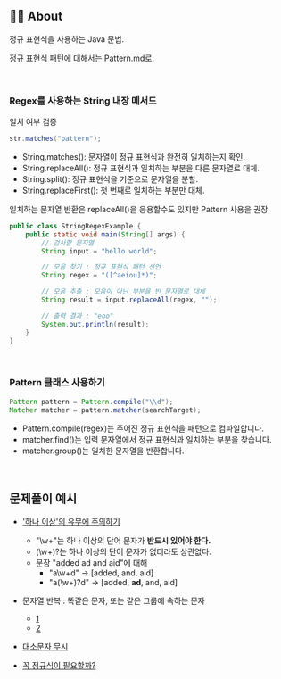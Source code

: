 
## 👨‍💻 About
정규 표현식을 사용하는 Java 문법.

[정규 표현식 패턴에 대해서는 Pattern.md로.](https://github.com/AtomicLiquors/Algorithm_Practice/blob/main/regex/Pattern.md)

<br>

### Regex를 사용하는 String 내장 메서드
일치 여부 검증
```java
str.matches("pattern");
```
- String.matches(): 문자열이 정규 표현식과 완전히 일치하는지 확인.
- String.replaceAll(): 정규 표현식과 일치하는 부분을 다른 문자열로 대체.
- String.split(): 정규 표현식을 기준으로 문자열을 분할.
- String.replaceFirst(): 첫 번째로 일치하는 부분만 대체.

일치하는 문자열 반환은 replaceAll()을 응용할수도 있지만 Pattern 사용을 권장
```java
public class StringRegexExample {
    public static void main(String[] args) {
        // 검사할 문자열
        String input = "hello world";

        // 모음 찾기 : 정규 표현식 패턴 선언
        String regex = "([^aeiou]*)";

        // 모음 추출 : 모음이 아닌 부분을 빈 문자열로 대체
        String result = input.replaceAll(regex, "");

        // 출력 결과 : "eoo"
        System.out.println(result);
    }
}

```

<br>

### Pattern 클래스 사용하기
```java
Pattern pattern = Pattern.compile("\\d");
Matcher matcher = pattern.matcher(searchTarget);
```
- Pattern.compile(regex)는 주어진 정규 표현식을 패턴으로 컴파일합니다.
- matcher.find()는 입력 문자열에서 정규 표현식과 일치하는 부분을 찾습니다.
- matcher.group()는 일치한 문자열을 반환합니다.

<br>

## 문제풀이 예시
- ['하나 이상'의 유무에 주의하기](https://github.com/AtomicLiquors/Algorithm_Practice/blob/main/regex/Main_9996.java)

    - "\w+"는 하나 이상의 단어 문자가 **반드시 있어야 한다.**
    - (\w+)?는 하나 이상의 단어 문자가 없더라도 상관없다.
    - 문장 "added ad and aid"에 대해
        - "a\w+d" -> [added, and, aid]
        - "a(\w+)?d" -> [added, **ad**, and, aid]
- 문자열 반복 : 똑같은 문자, 또는 같은 그룹에 속하는 문자
    - [1](https://github.com/AtomicLiquors/Algorithm_Practice/blob/main/regex/Main_4659.java)
    - [2](https://school.programmers.co.kr/learn/courses/30/lessons/133499)
- [대소문자 무시](https://github.com/AtomicLiquors/Algorithm_Practice/blob/main/regex/Main_5698.java)
- [꼭 정규식이 필요할까?](https://st-lab.tistory.com/68)
